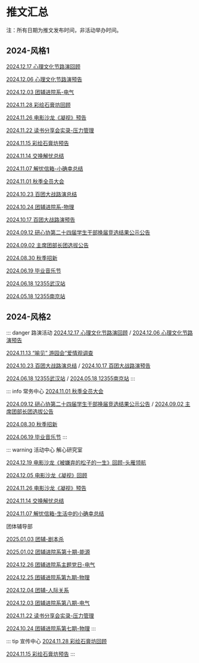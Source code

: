 # 推文汇总
注：所有日期为推文发布时间，非活动举办时间。
## 2024-风格1 
[2024.12.17 心理文化节路演回顾](https://mp.weixin.qq.com/s/XQhFqDVTC4FdayLNIp8fkg)

[2024.12.06 心理文化节路演预告](https://mp.weixin.qq.com/s/hc3iFcotABSo2Xe3XM37vw)

[2024.12.03 团辅进院系-电气](https://mp.weixin.qq.com/s/IthmddlOXMuDSKytwPgE9Q)


[2024.11.28 彩绘石膏坊回顾](https://mp.weixin.qq.com/s/v5OSWUqMcz1JNR1uaLwXZg)

[2024.11.26 电影沙龙《凝视》预告](https://mp.weixin.qq.com/s/GKRNCrwXsWnVo_bZg-CUsg)

[2024.11.22 读书分享会实录-压力管理](https://mp.weixin.qq.com/s/T5q5g4xBi5hFcfjS5T04Yw)

[2024.11.15 彩绘石膏坊预告](https://mp.weixin.qq.com/s/vxwqjjyy-1SFlx4Ih9K31A)

[2024.11.14 交换解忧总结](https://mp.weixin.qq.com/s/YCJ0NJFP5PI69A54el4aCg)

[2024.11.07 解忧信箱-小确幸总结](https://mp.weixin.qq.com/s/pejoj-oBVg6QgFeF0kKHoQ)

[2024.11.01 秋季全员大会](https://mp.weixin.qq.com/s/t8LoK4kqqZl_OjUbNCQPAg)


[2024.10.23 百团大战路演总结](https://mp.weixin.qq.com/s/E70E15NUe_sjE9ziLHMuxQ)

[2024.10.24 团辅进院系-物理](https://mp.weixin.qq.com/s/3T8ocFNSc6T9ukUGxbNi6g)

[2024.10.17 百团大战路演预告](https://mp.weixin.qq.com/s/xHv3hS-5vx4df-X6jYMOEw)


[2024.09.12 研心协第二十四届学生干部换届竞选结果公示公告](https://mp.weixin.qq.com/s/FMuQjLFFTYJ-pAHSRooBSQ)

[2024.09.02 主席团部长团选拔公告](https://mp.weixin.qq.com/s/IQ3dd9U5PFgZfaVIYwYchg)

[2024.08.30 秋季招新](https://mp.weixin.qq.com/s/9QaZKKdx3JL6mcXtoB-V7w)

[2024.06.19 毕业音乐节](https://mp.weixin.qq.com/s/9HSmd_HunodKwITdLR660w)

[2024.06.18 12355武汉站](https://mp.weixin.qq.com/s/XRy0ujfq82kiPJZiKxNKpQ)

[2024.05.18 12355南京站](https://mp.weixin.qq.com/s/xxx2_WJywEwb-HWQL08iAg)

## 2024-风格2

::: danger 路演活动
[2024.12.17 心理文化节路演回顾](https://mp.weixin.qq.com/s/XQhFqDVTC4FdayLNIp8fkg) / [2024.12.06 心理文化节路演预告](https://mp.weixin.qq.com/s/hc3iFcotABSo2Xe3XM37vw)

[2024.11.13 “喻见” 游园会“爱情观调查](https://mp.weixin.qq.com/s/rOneHK5-49NRkB0opkPnWw) 

[2024.10.23 百团大战路演总结](https://mp.weixin.qq.com/s/E70E15NUe_sjE9ziLHMuxQ) / [2024.10.17 百团大战路演预告](https://mp.weixin.qq.com/s/xHv3hS-5vx4df-X6jYMOEw)

[2024.06.18 12355武汉站](https://mp.weixin.qq.com/s/XRy0ujfq82kiPJZiKxNKpQ) / [2024.05.18 12355南京站](https://mp.weixin.qq.com/s/xxx2_WJywEwb-HWQL08iAg)
:::


::: info 常务中心
[2024.11.01 秋季全员大会](https://mp.weixin.qq.com/s/t8LoK4kqqZl_OjUbNCQPAg)

[2024.09.12 研心协第二十四届学生干部换届竞选结果公示公告](https://mp.weixin.qq.com/s/FMuQjLFFTYJ-pAHSRooBSQ) / [2024.09.02 主席团部长团选拔公告](https://mp.weixin.qq.com/s/IQ3dd9U5PFgZfaVIYwYchg)

[2024.08.30 秋季招新](https://mp.weixin.qq.com/s/9QaZKKdx3JL6mcXtoB-V7w)

[2024.06.19 毕业音乐节](https://mp.weixin.qq.com/s/9HSmd_HunodKwITdLR660w)
:::


::: warning 活动中心
解心研究室

[2024.12.19 电影沙龙《被嫌弃的松子的一生》回顾-头雁领航](https://mp.weixin.qq.com/s/MkVZp0jLTV6hjcDKKomUtg)

[2024.12.05 电影沙龙《凝视》回顾](https://mp.weixin.qq.com/s/IeaoiR7T6gPpgH53CvI8mQ)

[2024.11.26 电影沙龙《凝视》预告](https://mp.weixin.qq.com/s/GKRNCrwXsWnVo_bZg-CUsg)

[2024.11.14 交换解忧总结](https://mp.weixin.qq.com/s/YCJ0NJFP5PI69A54el4aCg)

[2024.11.07 解忧信箱-生活中的小确幸总结](https://mp.weixin.qq.com/s/pejoj-oBVg6QgFeF0kKHoQ)

团体辅导部

[2025.01.03 团辅-剧本杀](https://mp.weixin.qq.com/s/QNQU3FEn9l21_-DkHZPERQ)

[2025.01.02 团辅进院系第十期-能源](https://mp.weixin.qq.com/s/eDpPu4-2VR8r70P0eNtK3w)

[2024.12.26 团辅进院系主题党日-电气](https://mp.weixin.qq.com/s/uoVn3N2vhL7P3TgOgzaFBQ)

[2024.12.25 团辅进院系第九期-物理](https://mp.weixin.qq.com/s/GhcHR-CyzdztjrgpkY_S4A)

[2024.12.04 团辅-人际关系](https://mp.weixin.qq.com/s/j15Y_rc5pS4Z0hTn03DOAA)

[2024.12.03 团辅进院系第八期-电气](https://mp.weixin.qq.com/s/IthmddlOXMuDSKytwPgE9Q)

[2024.11.22 读书分享会实录-压力管理](https://mp.weixin.qq.com/s/T5q5g4xBi5hFcfjS5T04Yw)

[2024.10.24 团辅进院系第七期-物理](https://mp.weixin.qq.com/s/3T8ocFNSc6T9ukUGxbNi6g)
:::


::: tip 宣传中心
[2024.11.28 彩绘石膏坊回顾](https://mp.weixin.qq.com/s/v5OSWUqMcz1JNR1uaLwXZg)

[2024.11.15 彩绘石膏坊预告](https://mp.weixin.qq.com/s/vxwqjjyy-1SFlx4Ih9K31A)
:::
